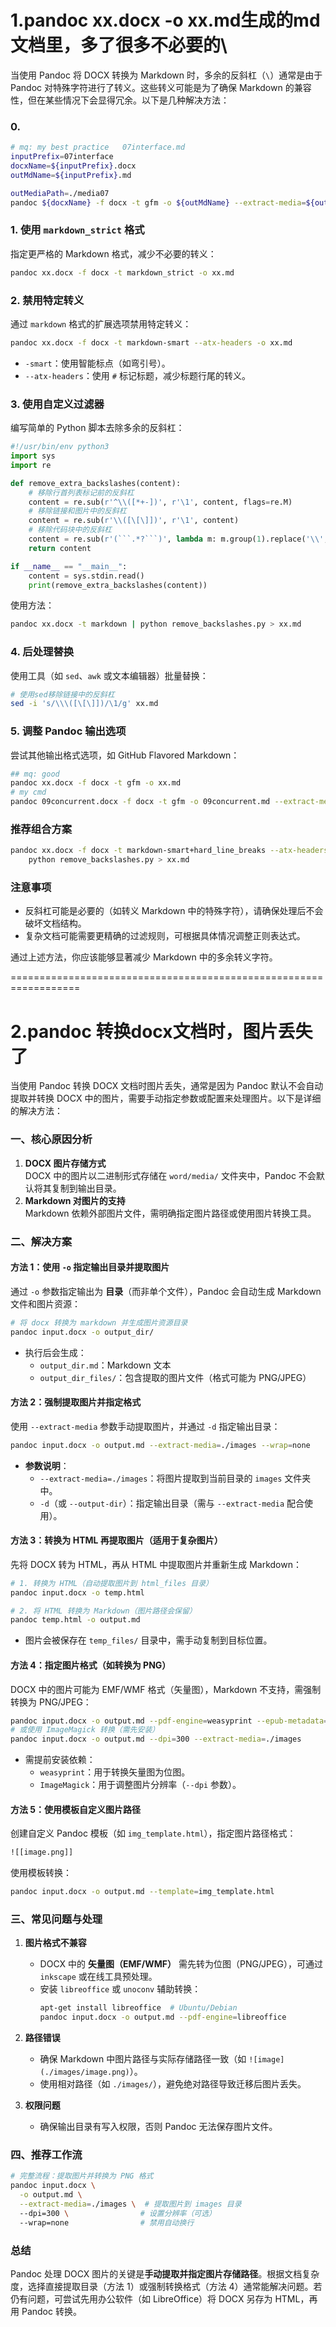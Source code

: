 # 1.pandoc xx.docx -o xx.md生成的md文档里，多了很多不必要的\

当使用 Pandoc 将 DOCX 转换为 Markdown 时，多余的反斜杠（`\`）通常是由于 Pandoc 对特殊字符进行了转义。这些转义可能是为了确保 Markdown 的兼容性，但在某些情况下会显得冗余。以下是几种解决方法：
### **0.**
```bash
# mq: my best practice   07interface.md
inputPrefix=07interface
docxName=${inputPrefix}.docx
outMdName=${inputPrefix}.md

outMediaPath=./media07
pandoc ${docxName} -f docx -t gfm -o ${outMdName} --extract-media=${outMediaPath} --wrap=none
```


### **1. 使用 `markdown_strict` 格式**
指定更严格的 Markdown 格式，减少不必要的转义：
```bash
pandoc xx.docx -f docx -t markdown_strict -o xx.md
```


### **2. 禁用特定转义**
通过 `markdown` 格式的扩展选项禁用特定转义：
```bash
pandoc xx.docx -f docx -t markdown-smart --atx-headers -o xx.md
```
- `-smart`：使用智能标点（如弯引号）。
- `--atx-headers`：使用 `#` 标记标题，减少标题行尾的转义。


### **3. 使用自定义过滤器**
编写简单的 Python 脚本去除多余的反斜杠：
```python
#!/usr/bin/env python3
import sys
import re

def remove_extra_backslashes(content):
    # 移除行首列表标记前的反斜杠
    content = re.sub(r'^\\([*+-])', r'\1', content, flags=re.M)
    # 移除链接和图片中的反斜杠
    content = re.sub(r'\\([\[\]])', r'\1', content)
    # 移除代码块中的反斜杠
    content = re.sub(r'(```.*?```)', lambda m: m.group(1).replace('\\', ''), content, flags=re.DOTALL)
    return content

if __name__ == "__main__":
    content = sys.stdin.read()
    print(remove_extra_backslashes(content))
```
使用方法：
```bash
pandoc xx.docx -t markdown | python remove_backslashes.py > xx.md
```


### **4. 后处理替换**
使用工具（如 `sed`、`awk` 或文本编辑器）批量替换：
```bash
# 使用sed移除链接中的反斜杠
sed -i 's/\\\([\[\]])/\1/g' xx.md
```


### **5. 调整 Pandoc 输出选项**
尝试其他输出格式选项，如 GitHub Flavored Markdown：
```bash
## mq: good 
pandoc xx.docx -f docx -t gfm -o xx.md
# my cmd
pandoc 09concurrent.docx -f docx -t gfm -o 09concurrent.md --extract-media=./media09 --wrap=none
```


### **推荐组合方案**
```bash
pandoc xx.docx -f docx -t markdown-smart+hard_line_breaks --atx-headers | \
    python remove_backslashes.py > xx.md
```


### **注意事项**
- 反斜杠可能是必要的（如转义 Markdown 中的特殊字符），请确保处理后不会破坏文档结构。
- 复杂文档可能需要更精确的过滤规则，可根据具体情况调整正则表达式。

通过上述方法，你应该能够显著减少 Markdown 中的多余转义字符。

==================================================================
# 2.pandoc 转换docx文档时，图片丢失了


当使用 Pandoc 转换 DOCX 文档时图片丢失，通常是因为 Pandoc 默认不会自动提取并转换 DOCX 中的图片，需要手动指定参数或配置来处理图片。以下是详细的解决方法：


### **一、核心原因分析**
1. **DOCX 图片存储方式**  
   DOCX 中的图片以二进制形式存储在 `word/media/` 文件夹中，Pandoc 不会默认将其复制到输出目录。
2. **Markdown 对图片的支持**  
   Markdown 依赖外部图片文件，需明确指定图片路径或使用图片转换工具。


### **二、解决方案**


#### **方法 1：使用 `-o` 指定输出目录并提取图片**
通过 `-o` 参数指定输出为 **目录**（而非单个文件），Pandoc 会自动生成 Markdown 文件和图片资源：
```bash
# 将 docx 转换为 markdown 并生成图片资源目录
pandoc input.docx -o output_dir/
```
- 执行后会生成：  
  - `output_dir.md`：Markdown 文本  
  - `output_dir_files/`：包含提取的图片文件（格式可能为 PNG/JPEG）


#### **方法 2：强制提取图片并指定格式**
使用 `--extract-media` 参数手动提取图片，并通过 `-d` 指定输出目录：
```bash
pandoc input.docx -o output.md --extract-media=./images --wrap=none
```
- **参数说明**：  
  - `--extract-media=./images`：将图片提取到当前目录的 `images` 文件夹中。  
  - `-d`（或 `--output-dir`）：指定输出目录（需与 `--extract-media` 配合使用）。  


#### **方法 3：转换为 HTML 再提取图片（适用于复杂图片）**
先将 DOCX 转为 HTML，再从 HTML 中提取图片并重新生成 Markdown：
```bash
# 1. 转换为 HTML（自动提取图片到 html_files 目录）
pandoc input.docx -o temp.html

# 2. 将 HTML 转换为 Markdown（图片路径会保留）
pandoc temp.html -o output.md
```
- 图片会被保存在 `temp_files/` 目录中，需手动复制到目标位置。


#### **方法 4：指定图片格式（如转换为 PNG）**
DOCX 中的图片可能为 EMF/WMF 格式（矢量图），Markdown 不支持，需强制转换为 PNG/JPEG：
```bash
pandoc input.docx -o output.md --pdf-engine=weasyprint --epub-metadata=meta.xml
# 或使用 ImageMagick 转换（需先安装）
pandoc input.docx -o output.md --dpi=300 --extract-media=./images
```
- 需提前安装依赖：  
  - `weasyprint`：用于转换矢量图为位图。  
  - `ImageMagick`：用于调整图片分辨率（`--dpi` 参数）。


#### **方法 5：使用模板自定义图片路径**
创建自定义 Pandoc 模板（如 `img_template.html`），指定图片路径格式：
```html
![[image.png]]
```
使用模板转换：
```bash
pandoc input.docx -o output.md --template=img_template.html
```


### **三、常见问题与处理**
1. **图片格式不兼容**  
   - DOCX 中的 **矢量图（EMF/WMF）** 需先转为位图（PNG/JPEG），可通过 `inkscape` 或在线工具预处理。  
   - 安装 `libreoffice` 或 `unoconv` 辅助转换：  
     ```bash
     apt-get install libreoffice  # Ubuntu/Debian
     pandoc input.docx -o output.md --pdf-engine=libreoffice
     ```

2. **路径错误**  
   - 确保 Markdown 中图片路径与实际存储路径一致（如 `![image](./images/image.png)`）。  
   - 使用相对路径（如 `./images/`），避免绝对路径导致迁移后图片丢失。

3. **权限问题**  
   - 确保输出目录有写入权限，否则 Pandoc 无法保存图片文件。


### **四、推荐工作流**
```bash
# 完整流程：提取图片并转换为 PNG 格式
pandoc input.docx \
  -o output.md \
  --extract-media=./images \  # 提取图片到 images 目录
  --dpi=300 \                # 设置分辨率（可选）
  --wrap=none                # 禁用自动换行
```


### **总结**
Pandoc 处理 DOCX 图片的关键是**手动提取并指定图片存储路径**。根据文档复杂度，选择直接提取目录（方法 1）或强制转换格式（方法 4）通常能解决问题。若仍有问题，可尝试先用办公软件（如 LibreOffice）将 DOCX 另存为 HTML，再用 Pandoc 转换。